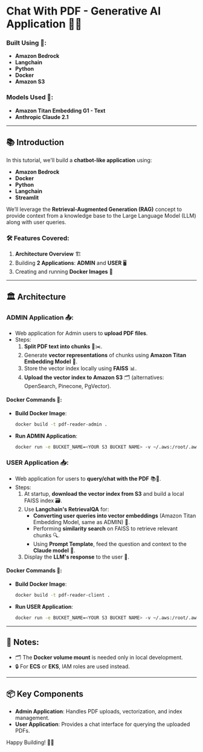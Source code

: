 # Chat With PDF - Generative AI Application 📄🤖

### Built Using 🚀:
- **Amazon Bedrock**
- **Langchain**
- **Python**
- **Docker**
- **Amazon S3**

### Models Used 🧠:
- **Amazon Titan Embedding G1 - Text**
- **Anthropic Claude 2.1**

---

## 📚 Introduction
In this tutorial, we'll build a **chatbot-like application** using:
- **Amazon Bedrock**
- **Docker**
- **Python**
- **Langchain**
- **Streamlit**

We’ll leverage the **Retrieval-Augmented Generation (RAG)** concept to provide context from a knowledge base to the Large Language Model (LLM) along with user queries.

### 🛠️ Features Covered:
1. **Architecture Overview** 🏗️
2. Building **2 Applications**: **ADMIN** and **USER** 🖥️
3. Creating and running **Docker Images** 🐳

---

## 🏛️ Architecture

### **ADMIN Application** 📤:
- Web application for Admin users to **upload PDF files**.
- Steps:
  1. **Split PDF text into chunks** 📄✂️.
  2. Generate **vector representations** of chunks using **Amazon Titan Embedding Model** 🔗.
  3. Store the vector index locally using **FAISS** 📊.
  4. **Upload the vector index to Amazon S3** 🗂️ (alternatives: OpenSearch, Pinecone, PgVector).

#### Docker Commands 🐳:
- **Build Docker Image**:  
  ```bash
  docker build -t pdf-reader-admin .
  ```
- **Run ADMIN Application**:  
  ```bash
  docker run -e BUCKET_NAME=<YOUR S3 BUCKET NAME> -v ~/.aws:/root/.aws -p 8083:8083 -it pdf-reader-admin
  ```

### **USER Application** 📥:
- Web application for users to **query/chat with the PDF** 📚🤔.
- Steps:
  1. At startup, **download the vector index from S3** and build a local FAISS index 🗃️.
  2. Use **Langchain's RetrievalQA** for:
     - **Converting user queries into vector embeddings** (Amazon Titan Embedding Model, same as ADMIN) 🧬.
     - Performing **similarity search** on FAISS to retrieve relevant chunks 🔍.
     - Using **Prompt Template**, feed the question and context to the **Claude model** 📝.
  3. Display the **LLM's response** to the user 💬.

#### Docker Commands 🐳:
- **Build Docker Image**:  
  ```bash
  docker build -t pdf-reader-client .
  ```
- **Run USER Application**:  
  ```bash
  docker run -e BUCKET_NAME=<YOUR S3 BUCKET NAME> -v ~/.aws:/root/.aws -p 8084:8084 -it pdf-reader-client
  ```

---

## 📝 Notes:
- 🗂️ The **Docker volume mount** is needed only in local development.
- 🔒 For **ECS** or **EKS**, IAM roles are used instead.

---

## 📦 Key Components
- **Admin Application**: Handles PDF uploads, vectorization, and index management.
- **User Application**: Provides a chat interface for querying the uploaded PDFs.

Happy Building! 🚀🎉
